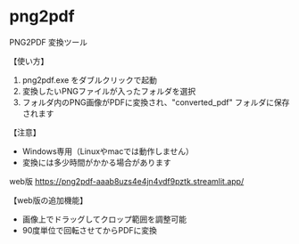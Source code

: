 # png2pdf
PNG2PDF 変換ツール

【使い方】
1. png2pdf.exe をダブルクリックで起動
2. 変換したいPNGファイルが入ったフォルダを選択
3. フォルダ内のPNG画像がPDFに変換され、"converted_pdf" フォルダに保存されます

【注意】
- Windows専用（Linuxやmacでは動作しません）
- 変換には多少時間がかかる場合があります

web版
https://png2pdf-aaab8uzs4e4jn4vdf9pztk.streamlit.app/

【web版の追加機能】
- 画像上でドラッグしてクロップ範囲を調整可能
- 90度単位で回転させてからPDFに変換
